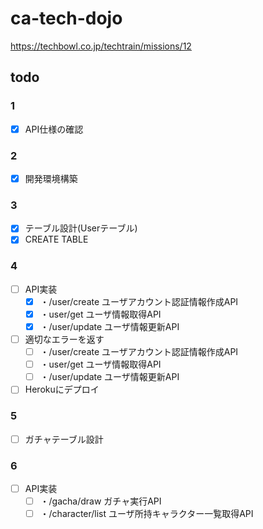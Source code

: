 # ca-tech-dojo
https://techbowl.co.jp/techtrain/missions/12

## todo
### 1
- [x] API仕様の確認

### 2
- [x] 開発環境構築

### 3
- [x] テーブル設計(Userテーブル)
- [x] CREATE TABLE

### 4
- [ ] API実装
  - [x] ・/user/create ユーザアカウント認証情報作成API
  - [x] ・user/get ユーザ情報取得API
  - [x] ・/user/update ユーザ情報更新API
- [ ] 適切なエラーを返す
  - [ ] ・/user/create ユーザアカウント認証情報作成API
  - [ ] ・user/get ユーザ情報取得API
  - [ ] ・/user/update ユーザ情報更新API
- [ ] Herokuにデプロイ

### 5
- [ ] ガチャテーブル設計

### 6
- [ ] API実装
  - [ ] ・/gacha/draw ガチャ実行API
  - [ ] ・/character/list ユーザ所持キャラクター一覧取得API
